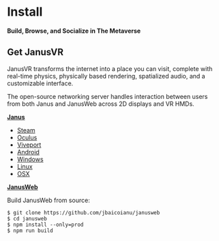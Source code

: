 # Install

**Build, Browse, and Socialize in The Metaverse**

## Get JanusVR

JanusVR transforms the internet into a place you can visit, complete with real-time physics, physically based rendering, spatialized audio, and a customizable interface. 

The open-source networking server handles interaction between users from both Janus and JanusWeb across 2D displays and VR HMDs.

[**Janus**](https://github.com/janusvr/janus)

- [Steam](http://store.steampowered.com/app/602090/Janus_VR/)
- [Oculus](https://www.oculus.com/experiences/rift/883825681716606/)
- [Viveport](https://www.viveport.com/apps/089021e5-d296-4f02-ae25-55e959cb56b2)
- [Android](https://play.google.com/store/apps/details?id=org.janusvr)
- [Windows](http://builds.janusvr.com/janusvr_windows.exe)
- [Linux](http://builds.janusvr.com/janusvr_linux.tar.gz)
- [OSX](http://downloads.janusvr.com/janusvr.dmg)

[**JanusWeb**](https://github.com/jbaicoianu/janusweb)

Build JanusWeb from source:

```
$ git clone https://github.com/jbaicoianu/janusweb
$ cd janusweb
$ npm install --only=prod
$ npm run build
```
